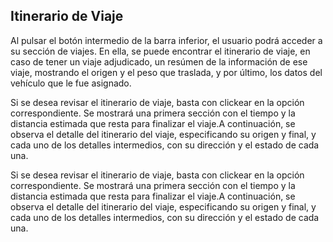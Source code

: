 ## Itinerario de Viaje

Al pulsar el botón intermedio de la barra inferior, el usuario podrá acceder a su sección de viajes. En ella, se puede encontrar el itinerario de viaje, en caso de tener un viaje adjudicado, un resúmen de la información de ese viaje, mostrando el origen y el peso que traslada, y por último, los datos del vehículo que le fue asignado.

Si se desea revisar el itinerario de viaje, basta con clickear en la opción correspondiente. Se mostrará una primera sección con el tiempo y la distancia estimada que resta para finalizar el viaje.A continuación, se observa el detalle del itinerario del viaje, especificando su origen y final, y cada uno de los detalles intermedios, con su dirección y el estado de cada una.

Si se desea revisar el itinerario de viaje, basta con clickear en la opción correspondiente. Se mostrará una primera sección con el tiempo y la distancia estimada que resta para finalizar el viaje.A continuación, se observa el detalle del itinerario del viaje, especificando su origen y final, y cada uno de los detalles intermedios, con su dirección y el estado de cada una.